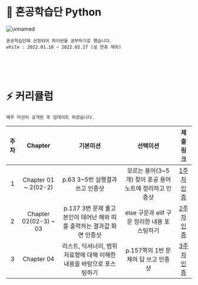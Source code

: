 # 🧐 혼공학습단 Python

![unnamed](https://user-images.githubusercontent.com/72568433/149507981-26a6a09d-d494-4ec3-8fba-88f3b5921901.png)
<br>

    혼공학습단에 선정되어 파이썬을 공부하기로 했습니다.
    while : 2022.01.10 ~ 2022.02.27 (설 연휴 제외)
    
<br><br><br>

# ⚡ 커리큘럼

    매주 미션이 공개된 후 업데이트 하겠습니다.

|주차|Chapter|기본미션|선택미션|제출 링크|
|:---:|:---:|:---:|:---:|:---:|
|1|Chapter 01 ~ 2(02-2)|p.63 3~5번 실행결과 쓰고 인증샷|모르는 용어(3~5개) 찾아 혼공 용어 노트에 정리하고 인증샷|[1주차 인증](https://develop-about-leejin.tistory.com/2)|
|2|Chapter 02(02-3) ~ 03|p.137 3번 문제 풀고 본인이 태어난 해와 띠를 출력하는 결과값 화면 인증샷|else 구문과 elif 구문 정리한 내용 포스팅하기|[2주차 인증](https://develop-about-leejin.tistory.com/3)|
|3|Chapter 04|리스트, 딕셔너리, 범위 자료형에 대해 이해한 내용을 바탕으로 포스팅하기|p.157쪽의 1번 문제의 답 쓰고 인증샷|[3주차 인증](https://develop-about-leejin.tistory.com/entry/%ED%98%BC%EA%B3%B5%ED%95%99%EC%8A%B5%EB%8B%A8-%ED%98%BC%EC%9E%90-%EA%B3%B5%EB%B6%80%ED%95%98%EB%8A%94-%ED%8C%8C%EC%9D%B4%EC%8D%AC-3%EC%A3%BC%EC%B0%A8-%EB%AF%B8%EC%85%98)|



<br>
